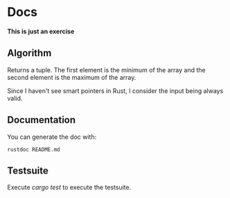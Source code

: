 # Docs

**This is just an exercise**

## Algorithm

Returns a tuple. The first element is the minimum of the array and the second
element is the maximum of the array.

Since I haven't see smart pointers in Rust, I consider the input being always
valid.

## Documentation

You can generate the doc with:
```shell
rustdoc README.md
```

## Testsuite

Execute *cargo test* to execute the testsuite.
